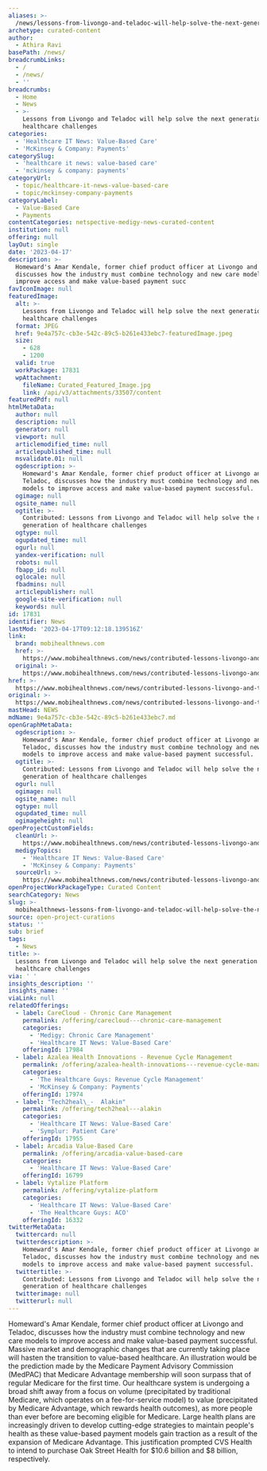 ```yaml
---
aliases: >-
  /news/lessons-from-livongo-and-teladoc-will-help-solve-the-next-generation-of-healthcare-challenges
archetype: curated-content
author:
  - Athira Ravi
basePath: /news/
breadcrumbLinks:
  - /
  - /news/
  - ''
breadcrumbs:
  - Home
  - News
  - >-
    Lessons from Livongo and Teladoc will help solve the next generation of
    healthcare challenges
categories:
  - 'Healthcare IT News: Value-Based Care'
  - 'McKinsey & Company: Payments'
categorySlug:
  - 'healthcare it news: value-based care'
  - 'mckinsey & company: payments'
categoryUrl:
  - topic/healthcare-it-news-value-based-care
  - topic/mckinsey-company-payments
categoryLabel:
  - Value-Based Care
  - Payments
contentCategories: netspective-medigy-news-curated-content
institution: null
offering: null
layOut: single
date: '2023-04-17'
description: >-
  Homeward's Amar Kendale, former chief product officer at Livongo and Teladoc,
  discusses how the industry must combine technology and new care models to
  improve access and make value-based payment succ
favIconImage: null
featuredImage:
  alt: >-
    Lessons from Livongo and Teladoc will help solve the next generation of
    healthcare challenges
  format: JPEG
  href: 9e4a757c-cb3e-542c-89c5-b261e433ebc7-featuredImage.jpeg
  size:
    - 628
    - 1200
  valid: true
  workPackage: 17831
  wpAttachment:
    fileName: Curated_Featured_Image.jpg
    link: /api/v3/attachments/33507/content
featuredPdf: null
htmlMetaData:
  author: null
  description: null
  generator: null
  viewport: null
  articlemodified_time: null
  articlepublished_time: null
  msvalidate.01: null
  ogdescription: >-
    Homeward's Amar Kendale, former chief product officer at Livongo and
    Teladoc, discusses how the industry must combine technology and new care
    models to improve access and make value-based payment successful.
  ogimage: null
  ogsite_name: null
  ogtitle: >-
    Contributed: Lessons from Livongo and Teladoc will help solve the next
    generation of healthcare challenges
  ogtype: null
  ogupdated_time: null
  ogurl: null
  yandex-verification: null
  robots: null
  fbapp_id: null
  oglocale: null
  fbadmins: null
  articlepublisher: null
  google-site-verification: null
  keywords: null
id: 17831
identifier: News
lastMod: '2023-04-17T09:12:18.139516Z'
link:
  brand: mobihealthnews.com
  href: >-
    https://www.mobihealthnews.com/news/contributed-lessons-livongo-and-teladoc-will-help-solve-next-generation-healthcare-challenges
  original: >-
    https://www.mobihealthnews.com/news/contributed-lessons-livongo-and-teladoc-will-help-solve-next-generation-healthcare-challenges
href: >-
  https://www.mobihealthnews.com/news/contributed-lessons-livongo-and-teladoc-will-help-solve-next-generation-healthcare-challenges
original: >-
  https://www.mobihealthnews.com/news/contributed-lessons-livongo-and-teladoc-will-help-solve-next-generation-healthcare-challenges
mastHead: NEWS
mdName: 9e4a757c-cb3e-542c-89c5-b261e433ebc7.md
openGraphMetaData:
  ogdescription: >-
    Homeward's Amar Kendale, former chief product officer at Livongo and
    Teladoc, discusses how the industry must combine technology and new care
    models to improve access and make value-based payment successful.
  ogtitle: >-
    Contributed: Lessons from Livongo and Teladoc will help solve the next
    generation of healthcare challenges
  ogurl: null
  ogimage: null
  ogsite_name: null
  ogtype: null
  ogupdated_time: null
  ogimageheight: null
openProjectCustomFields:
  cleanUrl: >-
    https://www.mobihealthnews.com/news/contributed-lessons-livongo-and-teladoc-will-help-solve-next-generation-healthcare-challenges
  medigyTopics:
    - 'Healthcare IT News: Value-Based Care'
    - 'McKinsey & Company: Payments'
  sourceUrl: >-
    https://www.mobihealthnews.com/news/contributed-lessons-livongo-and-teladoc-will-help-solve-next-generation-healthcare-challenges
openProjectWorkPackageType: Curated Content
searchCategory: News
slug: >-
  mobihealthnews-lessons-from-livongo-and-teladoc-will-help-solve-the-next-generation-of-healthcare-challenges
source: open-project-curations
status: ''
sub: brief
tags:
  - News
title: >-
  Lessons from Livongo and Teladoc will help solve the next generation of
  healthcare challenges
via: ' '
insights_description: ''
insights_name: ''
viaLink: null
relatedOfferings:
  - label: CareCloud - Chronic Care Management
    permalink: /offering/carecloud---chronic-care-management
    categories:
      - 'Medigy: Chronic Care Management'
      - 'Healthcare IT News: Value-Based Care'
    offeringId: 17984
  - label: Azalea Health Innovations - Revenue Cycle Management
    permalink: /offering/azalea-health-innovations---revenue-cycle-management
    categories:
      - 'The Healthcare Guys: Revenue Cycle Management'
      - 'McKinsey & Company: Payments'
    offeringId: 17974
  - label: "Tech2heal\_-  Alakin"
    permalink: /offering/tech2heal---alakin
    categories:
      - 'Healthcare IT News: Value-Based Care'
      - 'Symplur: Patient Care'
    offeringId: 17955
  - label: Arcadia Value-Based Care
    permalink: /offering/arcadia-value-based-care
    categories:
      - 'Healthcare IT News: Value-Based Care'
    offeringId: 16799
  - label: Vytalize Platform
    permalink: /offering/vytalize-platform
    categories:
      - 'Healthcare IT News: Value-Based Care'
      - 'The Healthcare Guys: ACO'
    offeringId: 16332
twitterMetaData:
  twittercard: null
  twitterdescription: >-
    Homeward's Amar Kendale, former chief product officer at Livongo and
    Teladoc, discusses how the industry must combine technology and new care
    models to improve access and make value-based payment successful.
  twittertitle: >-
    Contributed: Lessons from Livongo and Teladoc will help solve the next
    generation of healthcare challenges
  twitterimage: null
  twitterurl: null
---
```

<p>Homeward's Amar Kendale, former chief product officer at Livongo and Teladoc, discusses how the industry must combine technology and new care models to improve access and make value-based payment successful. Massive market and demographic changes that are currently taking place will hasten the transition to value-based healthcare. An illustration would be the prediction made by the Medicare Payment Advisory Commission (MedPAC) that Medicare Advantage membership will soon surpass that of regular Medicare for the first time. Our healthcare system is undergoing a broad shift away from a focus on volume (precipitated by traditional Medicare, which operates on a fee-for-service model) to value (precipitated by Medicare Advantage, which rewards health outcomes), as more people than ever before are becoming eligible for Medicare. Large health plans are increasingly driven to develop cutting-edge strategies to maintain people's health as these value-based payment models gain traction as a result of the expansion of Medicare Advantage. This justification prompted CVS Health to intend to purchase Oak Street Health for $10.6 billion and $8 billion, respectively.</p>
